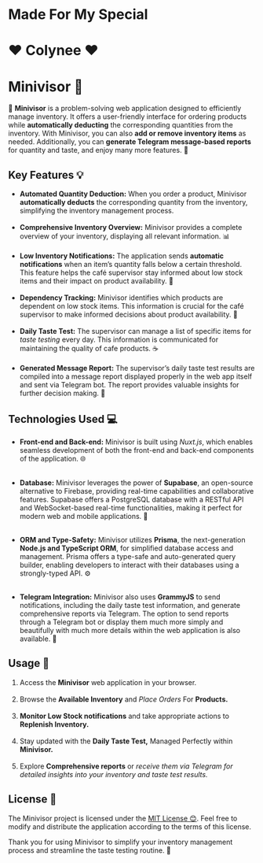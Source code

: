 # Made For My Special 
# ❤️ Colynee ❤️

# Minivisor 🌟

🚀 **Minivisor** is a problem-solving web application designed to efficiently manage inventory. It offers a user-friendly interface for ordering products while **automatically deducting** the corresponding quantities from the inventory. With Minivisor, you can also **add or remove inventory items** as needed. Additionally, you can **generate Telegram message-based reports** for quantity and taste, and enjoy many more features. 🎉
</br>
## Key Features 💡

- **Automated Quantity Deduction:** When you order a product, Minivisor **automatically deducts** the corresponding quantity from the inventory, simplifying the inventory management process.
  </br></br>
- **Comprehensive Inventory Overview:** Minivisor provides a complete overview of your inventory, displaying all relevant information. 📊
  </br></br>
- **Low Inventory Notifications:** The application sends **automatic notifications** when an item’s quantity falls below a certain threshold. This feature helps the café supervisor stay informed about low stock items and their impact on product availability. 🔔
  </br></br>
- **Dependency Tracking:** Minivisor identifies which products are dependent on low stock items. This information is crucial for the café supervisor to make informed decisions about product availability. 🔗
  </br></br>
- **Daily Taste Test:** The supervisor can manage a list of specific items for *taste testing* every day. This information is communicated for maintaining the quality of cafe products. ☕
  </br></br>
- **Generated Message Report:** The supervisor’s daily taste test results are compiled into a message report displayed properly in the web app itself and sent via Telegram bot. The report provides valuable insights for further decision making. 📝
  

## Technologies Used 💻
- **Front-end and Back-end:** Minivisor is built using *Nuxt.js*, which enables seamless development of both the front-end and back-end components of the application. 🌐
  </br></br>
- **Database:** Minivisor leverages the power of **Supabase**, an open-source alternative to Firebase, providing real-time capabilities and collaborative features. Supabase offers a PostgreSQL database with a RESTful API and WebSocket-based real-time functionalities, making it perfect for modern web and mobile applications. 🚀
  </br></br>
- **ORM and Type-Safety:** Minivisor utilizes **Prisma**, the next-generation **Node.js and TypeScript ORM**, for simplified database access and management. Prisma offers a type-safe and auto-generated query builder, enabling developers to interact with their databases using a strongly-typed API. ⚙️
</br></br>
  
- **Telegram Integration:** Minivisor also uses **GrammyJS** to send notifications, including the daily taste test information, and generate comprehensive reports via Telegram. The option to send reports through a Telegram bot or display them much more simply and beautifully with much more details within the web application is also available. 📲

## Usage 🚀

1. Access the **Minivisor** web application in your browser.
</br></br>
2. Browse the **Available Inventory** and *Place Orders* For **Products.**
</br></br>
3. **Monitor Low Stock notifications** and take appropriate actions to **Replenish Inventory.**
</br></br>
4. Stay updated with the **Daily Taste Test,** Managed Perfectly within **Minivisor.**
</br></br>
5. Explore **Comprehensive reports** or *receive them via Telegram for detailed insights into your inventory and taste test results.*


## License 📜
The Minivisor project is licensed under the [MIT License 😊](https://github.com/OverusedHuman/MiniVisor/raw/main/LICENSE). Feel free to modify and distribute the application according to the terms of this license.

Thank you for using Minivisor to simplify your inventory management process and streamline the taste testing routine. 👏
